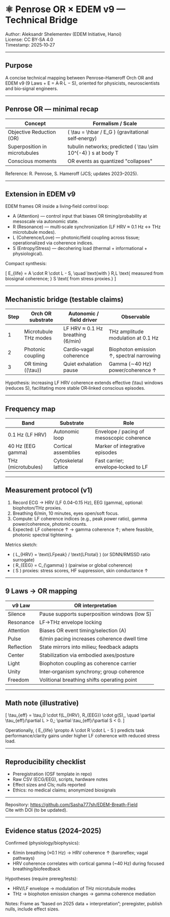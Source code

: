 # ⚛️ Penrose OR × EDEM v9 — Technical Bridge

Author: Aleksandr Shelementev (EDEM Initiative, Hanoi)  
License: CC BY‑SA 4.0  
Timestamp: 2025‑10‑27

---

## Purpose
A concise technical mapping between Penrose–Hameroff Orch OR and EDEM v9 (9 Laws + E = A·R·L − S), oriented for physicists, neuroscientists and bio‑signal engineers.

---

## Penrose OR — minimal recap

| Concept | Formalism / Scale |
|---|---|
| Objective Reduction (OR) | \( \tau = \hbar / E_G \) (gravitational self‑energy) |
| Superposition in microtubules | tubulin networks; predicted \( \tau \sim 10^{-4} \) s at body T |
| Conscious moments | OR events as quantized "collapses" |

Reference: R. Penrose, S. Hameroff (JCS; updates 2023–2025).

---

## Extension in EDEM v9

EDEM frames OR inside a living‑field control loop:

- A (Attention) — control input that biases OR timing/probability at mesoscale via autonomic state.
- R (Resonance) — multi‑scale synchronization (LF HRV ≈ 0.1 Hz ↔ THz microtubule modes).
- L (Coherence/Love) — photonic/field coupling across tissue; operationalized via coherence indices.
- S (Entropy/Stress) — decohering load (thermal + informational + physiological).

Compact synthesis:

\[
E_{life} = A \cdot R \cdot L - S, \quad \text{with } R,L \text{ measured from biosignal coherence; } S \text{ from stress proxies.}
\]

---

## Mechanistic bridge (testable claims)

| Step | Orch OR substrate | Autonomic / field driver | Observable |
|---|---|---|---|
| 1 | Microtubule THz modes | LF HRV ≈ 0.1 Hz breathing (6/min) | THz amplitude modulation at 0.1 Hz |
| 2 | Photonic coupling | Cardio‑vagal coherence | Biophoton emission ↑, spectral narrowing |
| 3 | OR timing (\(\tau\)) | Quiet exhalation pause | Gamma (∼40 Hz) power/coherence ↑ |

Hypothesis: increasing LF HRV coherence extends effective \(\tau\) windows (reduces S), facilitating more stable OR‑linked conscious episodes.

---

## Frequency map

| Band | Substrate | Role |
|---|---|---|
| 0.1 Hz (LF HRV) | Autonomic loop | Envelope / pacing of mesoscopic coherence |
| 40 Hz (EEG gamma) | Cortical assemblies | Marker of integrative episodes |
| THz (microtubules) | Cytoskeletal lattice | Fast carrier; envelope‑locked to LF |

---

## Measurement protocol (v1)

1) Record ECG → HRV (LF 0.04–0.15 Hz), EEG (gamma), optional: biophoton/THz proxies.  
2) Breathing 6/min, 10 minutes, eyes open/soft focus.  
3) Compute: LF coherence indices (e.g., peak power ratio), gamma power/coherence, photonic counts.  
4) Expected: LF coherence ↑ → gamma coherence ↑; where feasible, photonic spectral tightening.

Metrics sketch:
- \( L_{HRV} = \text{LFpeak} / \text{LFtotal} \) (or SDNN/RMSSD ratio surrogate)
- \( R_{EEG} = C_{\gamma} \) (pairwise or global coherence)
- \( S \) proxies: stress scores, HF suppression, skin conductance ↑

---

## 9 Laws → OR mapping

| v9 Law | OR interpretation |
|---|---|
| Silence | Pause supports superposition windows (low S) |
| Resonance | LF→THz envelope locking |
| Attention | Biases OR event timing/selection (A) |
| Pulse | 6/min pacing increases coherence dwell time |
| Reflection | State mirrors into milieu; feedback adapts |
| Center | Stabilization via embodied axes/posture |
| Light | Biophoton coupling as coherence carrier |
| Unity | Inter‑organism synchrony; group coherence |
| Freedom | Volitional breathing shifts operating point |

---

## Math note (illustrative)

\[
\tau_{eff} = \tau_0 \cdot f(L_{HRV}, R_{EEG}) \cdot g(S)\,, \quad \partial \tau_{eff}/\partial L > 0,\; \partial \tau_{eff}/\partial S < 0.
\]

Operationally, \( E_{life} \propto A \cdot R \cdot L - S \) predicts task performance/clarity gains under higher LF coherence with reduced stress load.

---

## Reproducibility checklist

- Preregistration (OSF template in repo)  
- Raw CSV (ECG/EEG), scripts, hardware notes  
- Effect sizes and CIs; nulls reported  
- Ethics: no medical claims; anonymized biosignals

---

Repository: https://github.com/Sasha777sh/EDEM-Breath-Field  
Cite with DOI (to be updated).

---

## Evidence status (2024–2025)

Confirmed (physiology/biophysics):
- 6/min breathing (≈0.1 Hz) → HRV coherence ↑ (baroreflex; vagal pathways)
- HRV coherence correlates with cortical gamma (~40 Hz) during focused breathing/biofeedback

Hypotheses (require prereg/tests):
- HRV/LF envelope → modulation of THz microtubule modes
- THz → biophoton emission changes → gamma coherence mediation

Notes: Frame as “based on 2025 data + interpretation”; preregister, publish nulls, include effect sizes.
